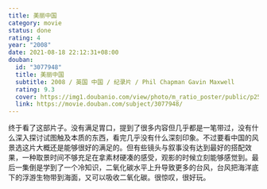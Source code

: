 ```yaml
---
title: 美丽中国
category: movie
status: done
rating: 4
year: "2008"
date: 2021-08-18 22:12:31+08:00
douban:
  id: "3077948"
  title: 美丽中国
  subtitle: 2008 / 英国 中国 / 纪录片 / Phil Chapman Gavin Maxwell
  rating: 9.3
  cover: https://img1.doubanio.com/view/photo/m_ratio_poster/public/p2567139339.jpg
  link: https://movie.douban.com/subject/3077948/
---
```


终于看了这部片子。没有满足胃口，提到了很多内容但几乎都是一笔带过，没有什么深入探讨试图触及本质的东西，看完几乎没有什么深刻印象。不过要看中国的风景选这片大概还是能够很好的满足的。但有些镜头与叙事没有达到最好的搭配效果，一种取景时间不够充足在拿素材硬凑的感受，观影的时候立刻能够感觉到。最后一集倒是学到了一个冷知识，二氧化碳水平上升导致更多的台风，台风把海洋底下的浮游生物带到海面，又可以吸收二氧化碳。很惊叹，很好玩。
